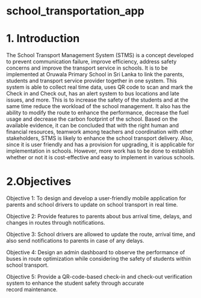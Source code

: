 # school_transportation_app

# 1. Introduction
   
The School Transport Management System (STMS) is a concept developed to prevent 
communication failure, improve efficiency, address safety concerns and improve the transport 
service in schools. It is to be implemented at Oruwala Primary School in Sri Lanka to link the 
parents, students and transport service provider together in one system. This system is able to 
collect real time data, uses QR code to scan and mark the Check in and Check out, has an alert 
system to bus locations and late issues, and more. This is to increase the safety of the students and 
at the same time reduce the workload of the school management. It also has the ability to modify 
the route to enhance the performance, decrease the fuel usage and decrease the carbon footprint of 
the school.
Based on the available evidence, it can be concluded that with the right human and financial 
resources, teamwork among teachers and coordination with other stakeholders, STMS is likely to 
enhance the school transport delivery. Also, since it is user friendly and has a provision for 
upgrading, it is applicable for implementation in schools. However, more work has to be done to 
establish whether or not it is cost-effective and easy to implement in various schools.


# 2.Objectives

Objective 1: To design and develop a user-friendly mobile application for parents and school
drivers to update on school transport in real time.

Objective 2: Provide features to parents about bus arrival time, delays, and changes in routes
through notifications.

Objective 3: School drivers are allowed to update the route, arrival time, and also send notifications
to parents in case of any delays.

Objective 4: Design an admin dashboard to observe the performance of buses in route optimization
while considering the safety of students within school transport.

Objective 5: Provide a QR-code-based check-in and check-out verification system to enhance the
student safety through accurate record maintenance.
